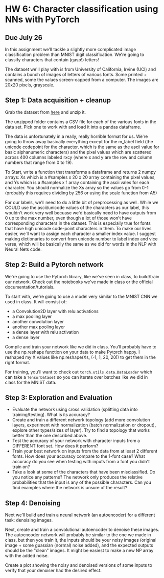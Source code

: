 # HW 6: Character classification using NNs with PyTorch

## Due July 26

In this assignment we'll tackle a slightly more complicated image classification problem than MNIST digit classification.  We're going to classify characters that contain (gasp!) letters!

The dataset we'll play with is from University of California, Irvine (UCI) and contains a bunch of images of letters of various fonts.  Some printed + scanned, some the values screen-capped from a computer.  The images are 20x20 pixels, grayscale.

## Step 1: Data acquisition + cleanup

Grab the dataset from [here](https://archive.ics.uci.edu/ml/datasets/Character+Font+Images) and unzip it.

The unzipped folder contains a CSV file for each of the various fonts in the data set.  Pick one to work with and load it into a pandas dataframe.

The data is unfortunately in a really, really horrible format for us.  We're going to throw away basically everything except for the m_label field (the unicode codepoint for the character, which is the same as the ascii value for basic alphanumeric characters) and the pixel values which are scattered across 400 columns labeled rxcy (where x and y are the row and column numbers that range from 0 to 19).

To Start, write a function that transforms a dataframe and returns 2 numpy arrays: Xs which is a #samples x 20 x 20 array containing the pixel values, and Ys which is a #samples x 1 array containing the ascii vales for each character.  You should normalize the Xs array so the values go from 0-1 (probably this requires dividing by 256 or using the scale function from A5)

For our labels, we'll need to do a little bit of preprocessing as well.  While we COULD use the ascii/unicode values of the characters as our label, this wouldn't work very well becuase we'd basically need to have outputs from 0 up to the max number, even though a lot of those won't have corresponding characters in the dataset.  This is especially true for fonts that have high unicode code-point characters in them.  To make our lives easier, we'll want to assign each character a smaller index value.  I suggest making dictionaries to convert from unicode number to label index and vice versa, which will be basically the same as we did for words in the NLP with Neural Nets code.

## Step 2: Build a Pytorch network

We're going to use the Pytorch library, like we've seen in class, to build/train our network.  Check out the notebooks we've made in class or the official documentation/tutorials.

To start with, we're going to use a model very similar to the MNIST CNN we used in class.  It will consist of:

* a Convolution2D layer with relu activations
* a max pooling layer
* another convolution layer
* another max pooling layer
* a dense layer with relu activation
* a dense layer


Compile and train your network like we did in class.  You'll probably have to use the np.reshape function on your data to make Pytorch happy.  I reshaped my X values like np.reshape(Xs, (-1, 1, 20, 20)) to get them in the right format.

For training, you'll want to check out `torch.utils.data.DataLoader` which can take a `TensorDataset` so you can iterate over batches like we did in class for the MNIST data.

## Step 3: Exploration and Evaluation

* Evaluate the network using cross validation (splitting data into training/testing).  What is its accuracy?
* Create and train a different network topology (add more convolution layers, experiment with normalization (batch normalization or dropout), explore other types/sizes of layer).  Try to find a topology that works better than the one described above.
* Test the accuracy of your network with character inputs from a DIFFERENT font set.  How does it perform?
* Train your best network on inputs from the data from at least 2 different fonts.  How does your accuracy compare to the 1-font case?  What accuracy do you see when testing with inputs from a font you didn't train on?  
* Take a look at some of the characters that have been misclassified.  Do you notice any patterns?  The network only produces the relative probabilities that the input is any of the possible characters.  Can you find examples where the network is unsure of the result?  

## Step 4: Denoising

Next we'll build and train a neural network (an autoencoder) for a different task: denoising images.

Next, create and train a convolutional autoencoder to denoise these images.  The autoencoder network will probably be similar to the one we made in class, but then you train it, the inputs should be your noisy images (original image + some guassian (normal) noise added), and the expected outputs should be the "clean" images.  It might be easiest to make a new NP array with the added noise.

Create a plot showing the noisy and denoised versions of some inputs to verify that your denoiser had the desired effect.

